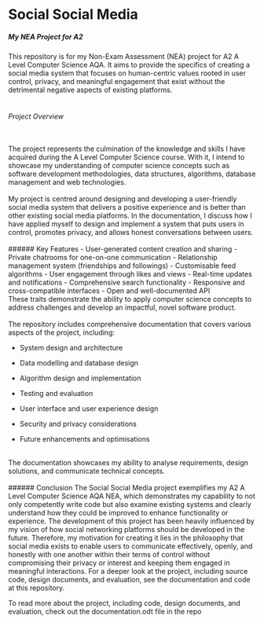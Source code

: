 # Social Social Media
##### My NEA Project for A2

This repository is for my Non-Exam Assessment (NEA) project for A2 A Level Computer Science AQA. It aims to provide the specifics of creating a social media system that focuses on human-centric values rooted in user control, privacy, and meaningful engagement that exist without the detrimental negative aspects of existing platforms.
<br />
<br />
###### Project Overview
<br />
The project represents the culmination of the knowledge and skills I have acquired during the A Level Computer Science course. With it, I intend to showcase my understanding of computer science concepts such as software development methodologies, data structures, algorithms, database management and web technologies.
<br />
<br />
My project is centred around designing and developing a user-friendly social media system that delivers a positive experience and is better than other existing social media platforms. In the documentation, I discuss how I have applied myself to design and implement a system that puts users in control, promotes privacy, and allows honest conversations between users.
<br />
<br />
###### Key Features
- User-generated content creation and sharing
- Private chatrooms for one-on-one communication
- Relationship management system (friendships and followings)
- Customisable feed algorithms
- User engagement through likes and views
- Real-time updates and notifications
- Comprehensive search functionality
- Responsive and cross-compatible interfaces
- Open and well-documented API
<br />
These traits demonstrate the ability to apply computer science concepts to address challenges and develop an impactful, novel software product.
<br />
<br />
The repository includes comprehensive documentation that covers various aspects of the project, including:

- System design and architecture
  
- Data modelling and database design
  
- Algorithm design and implementation
  
- Testing and evaluation
  
- User interface and user experience design
  
- Security and privacy considerations
  
- Future enhancements and optimisations
<br />
The documentation showcases my ability to analyse requirements, design solutions, and communicate technical concepts. 
<br />
<br />
###### Conclusion
The Social Social Media project exemplifies my A2 A Level Computer Science AQA NEA, which demonstrates my capability to not only competently write code but also examine existing systems and clearly understand how they could be improved to enhance functionality or experience. The development of this project has been heavily influenced by my vision of how social networking platforms should be developed in the future. Therefore, my motivation for creating it lies in the philosophy that social media exists to enable users to communicate effectively, openly, and honestly with one another within their terms of control without compromising their privacy or interest and keeping them engaged in meaningful interactions. For a deeper look at the project, including source code, design documents, and evaluation, see the documentation and code at this repository.

To read more about the project, including code, design documents, and evaluation, check out the documentation.odt file in the repo
